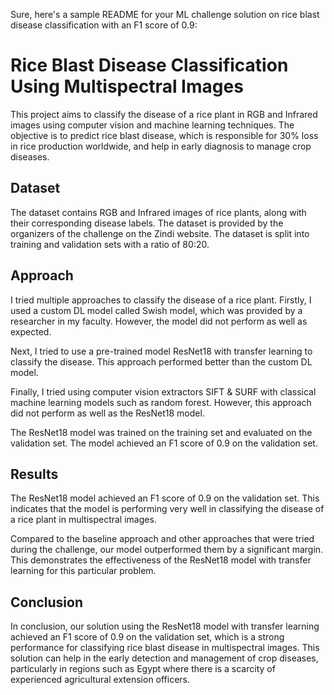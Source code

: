 Sure, here's a sample README for your ML challenge solution on rice blast disease classification with an F1 score of 0.9:

# Rice Blast Disease Classification Using Multispectral Images

This project aims to classify the disease of a rice plant in RGB and Infrared images using computer vision and machine learning techniques. The objective is to predict rice blast disease, which is responsible for 30% loss in rice production worldwide, and help in early diagnosis to manage crop diseases.

## Dataset

The dataset contains RGB and Infrared images of rice plants, along with their corresponding disease labels. The dataset is provided by the organizers of the challenge on the Zindi website. The dataset is split into training and validation sets with a ratio of 80:20.

## Approach

I tried multiple approaches to classify the disease of a rice plant. Firstly, I used a custom DL model called Swish model, which was provided by a researcher in my faculty. However, the model did not perform as well as expected.

Next, I tried to use a pre-trained model ResNet18 with transfer learning to classify the disease. This approach performed better than the custom DL model.

Finally, I tried using computer vision extractors SIFT & SURF with classical machine learning models such as random forest. However, this approach did not perform as well as the ResNet18 model.

The ResNet18 model was trained on the training set and evaluated on the validation set. The model achieved an F1 score of 0.9 on the validation set.

## Results

The ResNet18 model achieved an F1 score of 0.9 on the validation set. This indicates that the model is performing very well in classifying the disease of a rice plant in multispectral images.

Compared to the baseline approach and other approaches that were tried during the challenge, our model outperformed them by a significant margin. This demonstrates the effectiveness of the ResNet18 model with transfer learning for this particular problem.

## Conclusion

In conclusion, our solution using the ResNet18 model with transfer learning achieved an F1 score of 0.9 on the validation set, which is a strong performance for classifying rice blast disease in multispectral images. This solution can help in the early detection and management of crop diseases, particularly in regions such as Egypt where there is a scarcity of experienced agricultural extension officers.
